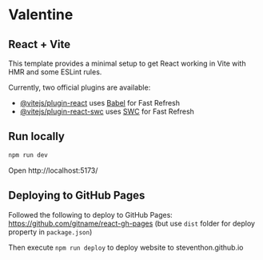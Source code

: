 # Valentine

## React + Vite

This template provides a minimal setup to get React working in Vite with HMR and some ESLint rules.

Currently, two official plugins are available:

- [@vitejs/plugin-react](https://github.com/vitejs/vite-plugin-react/blob/main/packages/plugin-react/README.md) uses [Babel](https://babeljs.io/) for Fast Refresh
- [@vitejs/plugin-react-swc](https://github.com/vitejs/vite-plugin-react-swc) uses [SWC](https://swc.rs/) for Fast Refresh

## Run locally

```sh
npm run dev
```

Open http://localhost:5173/

## Deploying to GitHub Pages

Followed the following to deploy to GitHub Pages:
https://github.com/gitname/react-gh-pages
(but use `dist` folder for deploy property in `package.json`)

Then execute `npm run deploy` to deploy website to steventhon.github.io
